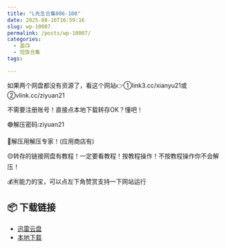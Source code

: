 ```yaml
---
title: "L先生合集086-100"
date: 2025-08-16T16:59:16
slug: wp-10007
permalink: /posts/wp-10007/
categories:
  - 盖📺
  - 恰饭合集
tags:

---
```


如果两个网盘都没有资源了，看这个网站👉①link3.cc/xianyu21或②vlink.cc/ziyuan21

不需要注册账号！直接点本地下载转存OK？懂吧！

🟢解压密码:ziyuan21

🔵解压用解压专家！(应用商店有)

🟡转存的链接网盘有教程！一定要看教程！按教程操作！不按教程操作你不会解压！

💰🈶能力的宝，可以点左下角赞赏支持一下网站运行

## 📦 下载链接
- [迅雷云盘](https://blziyuan21.com/pay-download/10007?key=5a7ff5e201&down_id=0)
- [本地下载](https://blziyuan21.com/pay-download/10007?key=5a7ff5e201&down_id=1)

